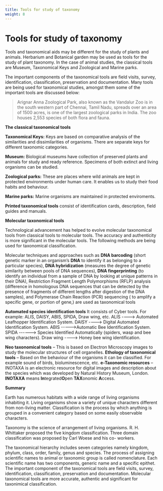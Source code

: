```yaml
---
title: Tools for study of taxonomy
weight: 8
---
```


# Tools for study of taxonomy

Tools and taxonomical aids may be different for the study of plants and animals. Herbarium and Botanical garden may be used as tools for the study of plant taxonomy. In the case of animal studies, the classical tools are Museum, Taxonomical Keys and Zoological and Marine parks.

The important components of the taxonomical tools are field visits, survey, identification, classification, preservation and documentation. Many tools are being used for taxonomical studies, amongst them some of the important tools are discussed below:

>Arignar Anna Zoological Park, also known as the Vandalur Zoo is in the south western part of Chennai, Tamil Nadu, spreads over an area of 1500 acres, is one of the largest zoological parks in India. The zoo houses 2,553 species of both flora and fauna.

**The classical taxonomical tools**

**Taxonomical Keys:** Keys are based on comparative analysis of the similarities and dissimilarities of organisms. There are separate keys for different taxonomic categories.

**Museum:** Biological museums have collection of preserved plants and animals for study and ready reference. Specimens of both extinct and living organisms can be studied.

**Zoological parks:** These are places where wild animals are kept in protected environments under human care. It enables us to study their food habits and behaviour.

**Marine parks:** Marine organisms are maintained in protected enviroments. 

**Printed taxonomical tools** consist of identification cards, description, field guides and manuals.

**Molecular taxonomical tools**

Technological advancement has helped to evolve molecular taxonomical tools from classical tools to molecular tools. The accuracy and authenticity is more significant in the molecular tools. The following methods are being used for taxonomical classification.

Molecular techniques and approaches such as **DNA barcoding** (short genetic marker in an organism’s **DNA** to identify it as belonging to a particular species), **DNA hybridization** (measures the degree of genetic similarity between pools of DNA sequences), **DNA fingerprinting** (to identify an individual from a sample of DNA by looking at unique patterns in their DNA), Restriction Fragment Length Polymorphisms (RFLP) analysis (difference in homologous DNA sequences that can be detected by the presence of fragments of different lengths after digestion of the DNA samples), and Polymerase Chain Reaction (PCR) sequencing ( to amplify a specific gene, or portion of gene,) are used as taxonomical tools

**Automated species identification tools**
It consists of Cyber tools. For example:
ALIS, DAISY, ABIS, SPIDA, Draw wing, etc.
ALIS ----> Automated Leafhopper Identification System.
DAISY ----> Digital Automated Identification System.
ABIS ----->Automatic Bee
Identification System.
SPIDA ------> Species Identified
Automatically (spiders, wasp
and bee wing ­characters).
Draw wing ----> Honey bee wing identification.

**Neo taxonomical tools** – This is based on Electron Microscopy images to study the molecular structures of cell organelles.
**Ethology of taxonomical tools** – Based on the behaviour of the organisms it can be classified. For example sound of birds, bioluminescence, etc.
**e-Taxonomic resources** – INOTAXA is an electronic resource for digital images and description about the species which was developed by Natural History Museum, London. **INOTAXA** means **In**tegrated­**O**pen **TAX**onomic **A**ccess.

**Summary**

Earth has numerous habitats with a wide range of living organisms inhabiting it. Living organisms show a variety of unique characters different from non-living matter. Classification is the process by which anything is grouped in a convenient category based on some easily observable characters.

Taxonomy is the science of arrangement of living organisms. R. H. Whittaker proposed the five kingdom classification. Three domain classification was proposed by Carl Woese and his co- workers.

The taxonomical hierarchy includes seven categories namely kingdom, phylum, class, order, family, genus and species. The process of assigning scientific names to animal or taxonomic group is called nomenclature. Each scientific name has two components, generic name and a specific epithet. The important component of the taxonomical tools are field visits, survey, identification, classification, preservation and documentation. Molecular taxonomical tools are more accurate, authentic and significant for taxonimical classification.
